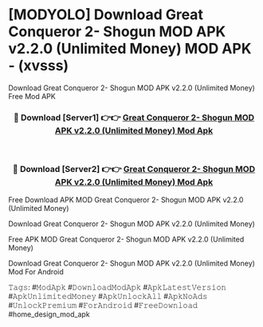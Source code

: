 # [MODYOLO] Download Great Conqueror 2- Shogun MOD APK v2.2.0 (Unlimited Money) MOD APK - (xvsss)
Download Great Conqueror 2- Shogun MOD APK v2.2.0 (Unlimited Money) Free Mod APK

<div align="center">
<h3>🔴 Download [Server1] 👉👉 <a href="https://apk-comot.site?title=Great_Conqueror_2-_Shogun_MOD_APK_v2.2.0_(Unlimited_Money)">Great Conqueror 2- Shogun MOD APK v2.2.0 (Unlimited Money) Mod Apk</a></h3><br>

<h3>🔴 Download [Server2] 👉👉 <a href="https://apk-comot.site?title=Great_Conqueror_2-_Shogun_MOD_APK_v2.2.0_(Unlimited_Money)">Great Conqueror 2- Shogun MOD APK v2.2.0 (Unlimited Money) Mod Apk</a></h3>
</div>


Free Download APK MOD Great Conqueror 2- Shogun MOD APK v2.2.0 (Unlimited Money)

Download Great Conqueror 2- Shogun MOD APK v2.2.0 (Unlimited Money) 

Free APK MOD Great Conqueror 2- Shogun MOD APK v2.2.0 (Unlimited Money) 

Download Great Conqueror 2- Shogun MOD APK v2.2.0 (Unlimited Money) Mod For Android

𝚃𝚊𝚐𝚜: #𝙼𝚘𝚍𝙰𝚙𝚔 #𝙳𝚘𝚠𝚗𝚕𝚘𝚊𝚍𝙼𝚘𝚍𝙰𝚙𝚔 #𝙰𝚙𝚔𝙻𝚊𝚝𝚎𝚜𝚝𝚅𝚎𝚛𝚜𝚒𝚘𝚗 #𝙰𝚙𝚔𝚄𝚗𝚕𝚒𝚖𝚒𝚝𝚎𝚍𝙼𝚘𝚗𝚎𝚢 #𝙰𝚙𝚔𝚄𝚗𝚕𝚘𝚌𝚔𝙰𝚕𝚕 #𝙰𝚙𝚔𝙽𝚘𝙰𝚍𝚜 #𝚄𝚗𝚕𝚘𝚌𝚔𝙿𝚛𝚎𝚖𝚒𝚞𝚖 #𝙵𝚘𝚛𝙰𝚗𝚍𝚛𝚘𝚒𝚍 #𝙵𝚛𝚎𝚎𝙳𝚘𝚠𝚗𝚕𝚘𝚊𝚍 #home_design_mod_apk